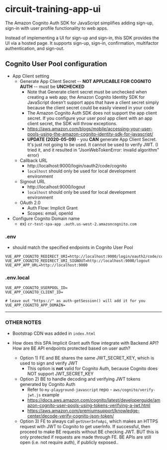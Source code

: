 # circuit-training-app-ui

The Amazon Cognito Auth SDK for JavaScript simplifies adding sign-up, sign-in with user profile functionality to web apps.

Instead of implementing a UI for sign-up and sign-in, this SDK provides the UI via a hosted page. It supports sign-up, sign-in, confirmation, multifactor authentication, and sign-out.

## Cognito User Pool configuration
* App Client setting
  * Generate App Client Secret -- **NOT APPLICABLE FOR COGNITO AUTH** -- must be **UNCHECKED**
    * Note that Generate client secret must be unchecked when creating a web app; the Amazon Cognito Identity SDK for JavaScript doesn’t support apps that have a client secret simply because the client secret could be easily viewed in your code
    * The Amazon Cognito Auth SDK does not support the app client secret. If you configure your user pool app client with an app client secret, the SDK will throw exceptions.
    * https://aws.amazon.com/blogs/mobile/accessing-your-user-pools-using-the-amazon-cognito-identity-sdk-for-javascript/
    * **UPDATE (2020-05-09)** - you **CAN** generate App Client Secret. It's just not going to be used. It cannot be used to verify JWT. (I tried it, and it resulted in "JsonWebTokenError: invalid algorithm" error)
  * Callback URL
    * http://localhost:9000/login/oauth2/code/cognito
    * `localhost` should only be used for local development environment
  * Signout URL
    * http://localhost:9000/logout
    * `localhost` should only be used for local development environment
  * OAuth 2.0
    * Auth Flow: Implicit Grant
    * Scopes: email, openId
* Configure Cognito Domain name
  * ex) `cr-test-spa-app .auth.us-west-2.amazoncognito.com`

### .env
* should match the specified endpoints in Cognito User Pool
```
VUE_APP_COGNITO_REDIRECT_URI=http://localhost:9000/login/oauth2/code/cognito
VUE_APP_COGNITO_REDIRECT_URI_SIGNOUT=http://localhost:9000/logout
VUE_APP_APP_URL=http://localhost:9000
```

### .env.local
```
VUE_APP_COGNITO_USERPOOL_ID=
VUE_APP_COGNITO_CLIENT_ID=

# leave out "https://" as auth-getSession() will add it for you
VUE_APP_COGNITO_APP_DOMAIN=
```

---

### OTHER NOTES
* Bootstrap CDN was added in `index.html`

* How does this SPA Implicit Grant auth flow integrate with Backend API? How are BE API endpoints protected based on user auth?
  * Option 1) FE and BE shares the same JWT_SECRET_KEY, which is used to sign and verify JWT
    * This option is **not** valid for Cognito Auth, because Cognito does NOT support JWT_SECRET_KEY
  * Option 2) BE to handle decoding and verifying JWT tokens generated by Cognito Auth
    * Refer to `my-playground-javascript` repo - `aws/cognito/verify-jwt.js` example
    * https://docs.aws.amazon.com/cognito/latest/developerguide/amazon-cognito-user-pools-using-tokens-verifying-a-jwt.html
    * https://aws.amazon.com/premiumsupport/knowledge-center/decode-verify-cognito-json-token/
  * Option 3) FE to always call `getUserInfoApi`, which makes an HTTPS request with JWT to Cognito to get userInfo. If successful, then proceed to make BE requests without BE checking JWT. BUT this is only protected if requests are made through FE. BE APIs are still open (i.e. not require auth), if publicly exposed..

